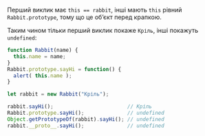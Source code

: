 
Перший виклик має `this == rabbit`, інші мають `this` рівний `Rabbit.prototype`, тому що це об’єкт перед крапкою.

Таким чином тільки перший виклик покаже `Кріль`, інші покажуть `undefined`:

```js run
function Rabbit(name) {
  this.name = name;
}
Rabbit.prototype.sayHi = function() {
  alert( this.name );
}

let rabbit = new Rabbit("Кріль");

rabbit.sayHi();                        // Кріль
Rabbit.prototype.sayHi();              // undefined
Object.getPrototypeOf(rabbit).sayHi(); // undefined
rabbit.__proto__.sayHi();              // undefined
```
